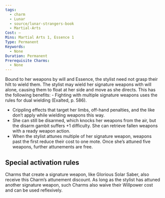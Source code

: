 ```yaml
---
tags:
  - charm
  - Lunar
  - source/lunar-strangers-book
  - Martial-Arts
Cost: —
Mins: Martial Arts 1, Essence 1
Type: Permanent
Keywords:
  - None
Duration: Permanent
Prerequisite Charms:
  - None
---
```

Bound to her weapons by will and Essence, the stylist need not grasp their hilt to wield them.
The stylist may wield her signature weapons with will alone, causing them to float at her side and move as she directs. This has the following benefits:  - Fighting with multiple signature weapons uses the rules for dual wielding (Exalted, p. 586).
 - Crippling effects that target her limbs, off-hand penalties, and the like don’t apply while wielding weapons this way.
 - She can still be disarmed, which knocks her weapons from the air, but the disarm gambit suffers +1 difficulty. She can retrieve fallen weapons with a ready weapon action.
 - When the stylist attunes multiple of her signature weapon, weapons past the first reduce their cost to one mote. Once she’s attuned five weapons, further attunements are free.


## Special activation rules

Charms that create a signature weapon, like Glorious Solar Saber, also receive this Charm’s attunement discount. As long as the stylist has attuned another signature weapon, such Charms also waive their Willpower cost and can be used reflexively.